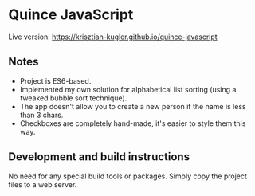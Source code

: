 # Quince JavaScript

Live version: https://krisztian-kugler.github.io/quince-javascript

## Notes

* Project is ES6-based.
* Implemented my own solution for alphabetical list sorting (using a tweaked bubble sort technique).
* The app doesn't allow you to create a new person if the name is less than 3 chars.
* Checkboxes are completely hand-made, it's easier to style them this way.

## Development and build instructions

No need for any special build tools or packages. Simply copy the project files to a web server.
